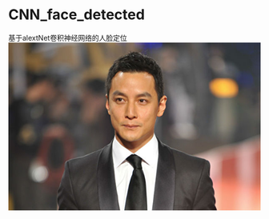 # CNN_face_detected
基于alextNet卷积神经网络的人脸定位
![图](https://raw.githubusercontent.com/15018672980/CNN_face_detected/master/11.jpg)

